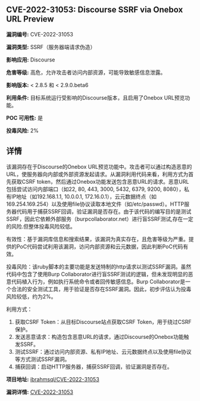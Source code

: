 ## CVE-2022-31053: Discourse SSRF via Onebox URL Preview

**漏洞编号:** CVE-2022-31053

**漏洞类型:** SSRF（服务器端请求伪造）

**影响应用:** Discourse

**危害等级:** 高危，允许攻击者访问内部资源，可能导致敏感信息泄露。

**影响版本:** < 2.8.5 和 < 2.9.0.beta6

**利用条件:** 目标系统运行受影响的Discourse版本，且启用了Onebox URL预览功能。

**POC 可用性:** 是

**投毒风险:** 2%

## 详情

该漏洞存在于Discourse的Onebox URL预览功能中。攻击者可以通过构造恶意的URL，使服务器向内部或外部资源发起请求。从漏洞利用代码来看，利用方式为首先获取CSRF token，然后通过Onebox功能发送包含恶意URL的请求。恶意URL包括尝试访问内部端口（如22, 80, 443, 3000, 5432, 6379, 9200, 8080），私有IP地址（如192.168.1.1, 10.0.0.1, 172.16.0.1），云元数据终点（如169.254.169.254）以及使用file协议读取本地文件（如/etc/passwd）。HTTP服务器代码用于捕获SSRF回调，验证漏洞是否存在。由于该代码的编写目的是测试SSRF，因此它依赖外部服务（burpcollaborator.net）进行盲SSRF测试,存在一定的风险.但整体投毒风险较低。

有效性：基于漏洞库信息和搜索结果，该漏洞为真实存在，且危害等级为严重。提供的PoC代码尝试利用该漏洞，访问内部资源和云元数据，因此判断PoC代码有效。

投毒风险：该ruby脚本的主要功能是发送特制的http请求以测试SSRF漏洞。虽然代码中包含了使用Burp Collaborator进行盲SSRF测试的逻辑，但未发现明显的恶意代码植入行为，例如执行系统命令或者回传敏感信息。Burp Collaborator是一个合法的安全测试工具，用于验证是否存在SSRF漏洞。因此，初步评估认为投毒风险较低，约为2%。

利用方式：
1.  获取CSRF Token：从目标Discourse站点获取CSRF Token，用于绕过CSRF保护。
2.  发送恶意请求：构造包含恶意URL的请求，通过Discourse的Onebox功能触发SSRF。
3.  测试SSRF：通过访问内部资源、私有IP地址、云元数据终点以及使用file协议等方式测试SSRF漏洞。
4.  捕获回调：启动HTTP服务器，捕获SSRF回调，验证漏洞是否存在。

**项目地址:** [ibrahmsql/CVE-2022-31053](https://github.com/ibrahmsql/CVE-2022-31053)

**漏洞详情:** [CVE-2022-31053](https://nvd.nist.gov/vuln/detail/CVE-2022-31053)